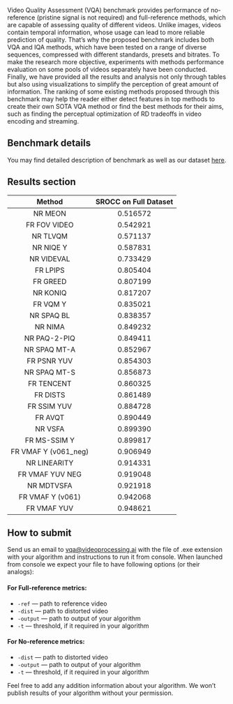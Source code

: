 Video Quality Assessment (VQA) benchmark provides performance of no-reference (pristine signal is not required) and full-reference methods, which are capable of assessing quality of different videos. Unlike images, videos contain temporal information, whose usage can lead to more reliable prediction of quality. That’s why the proposed benchmark includes both VQA and IQA methods, which have been tested on a range of diverse sequences, compressed with different standards, presets and bitrates. To make the research more objective, experiments with methods performance evaluation on some pools of videos separately have been conducted. Finally, we have provided all the results and analysis not only through tables but also using visualizations to simplify the perception of great amount of information. The ranking of some existing methods proposed through this benchmark may help the reader either detect features in top methods to create their own SOTA VQA method or find the best methods for their aims, such as finding the perceptual optimization of RD tradeoffs in video encoding and streaming.

## Benchmark details

You may find detailed description of benchmark as well as our dataset [here](https://videoprocessing.ai/benchmarks/video-quality-metrics.html).

## Results section
| Method | SROCC on Full Dataset |
|:--------------------:|:--------------:|
NR MEON              |  0.516572
FR FOV VIDEO       |          0.542921
NR TLVQM             |        0.571137
NR NIQE Y             |      0.587831
NR VIDEVAL           |        0.733429
FR LPIPS                |    0.805404
FR GREED              |      0.807199
NR KONIQ               |      0.817207
FR VQM Y               |      0.835021
NR SPAQ BL           |        0.838357
NR NIMA                 |              0.849232
NR PAQ-2-PIQ        |         0.849411
NR SPAQ MT-A        |         0.852967
FR PSNR YUV               |     0.854303
NR SPAQ MT-S        |         0.856873
FR TENCENT            |       0.860325
FR DISTS                  |   0.861489
FR SSIM YUV |            0.884728
FR AVQT         |             0.890449
NR VSFA          |            0.899390
FR MS-SSIM Y             |       0.899817
FR VMAF Y (v061_neg) |            0.906949
NR LINEARITY    |             0.914331
FR VMAF YUV NEG |    0.919048
NR MDTVSFA           |        0.921918
FR VMAF Y (v061)          |      0.942068
FR VMAF YUV                |       0.948621

## How to submit
Send us an email to vqa@videoprocessing.ai with the file of .exe extension with your algorithm and instructions to run it from console. When launched from console we expect your file to have following options (or their analogs):

#### For Full-reference metrics: 
* `-ref` — path to reference video
* `-dist` — path to distorted video
* `-output` — path to output of your algorithm
* `-t` — threshold, if it required in your algorithm
 
 #### For No-reference metrics: 
*  `-dist` — path to distorted video
* `-output` — path to output of your algorithm
*  `-t` — threshold, if it required in your algorithm


Feel free to add any addition information about your algorithm. We won’t publish results of your algorithm without your permission.
